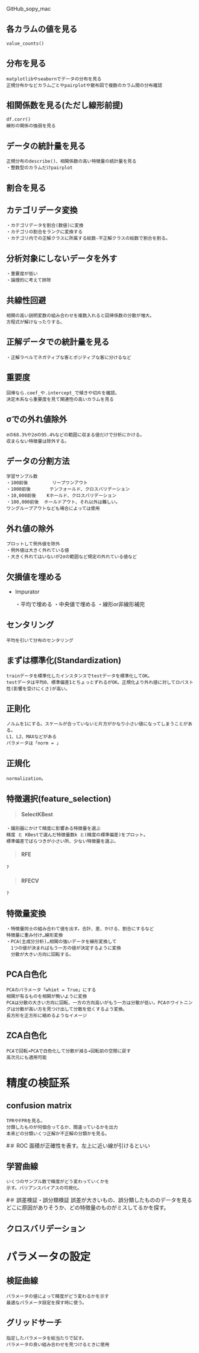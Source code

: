 GitHub_sopy_mac

## 各カラムの値を見る
    value_counts()

## 分布を見る
    matplotlibやseabornでデータの分布を見る
    正規分布かなどカラムごとやpairplotや散布図で複数のカラム間の分布確認

## 相関係数を見る(ただし線形前提)
    df.corr()
    線形の関係の強弱を見る

## データの統計量を見る
    正規分布のdescribe()、相関係数の高い特徴量の統計量を見る
    ・整数型のカラムだけpairplot

## 割合を見る

## カテゴリデータ変換
    ・カテゴリデータを割合(数値)に変換
    ・カテゴリの割合をランクに変換する
    ・カテゴリ内での正解クラスに所属する総数-不正解クラスの総数で割合を割る。

## 分析対象にしないデータを外す
    ・重要度が低い
    ・論理的に考えて排除

## 共線性回避
    相関の高い説明変数の組み合わせを複数入れると回帰係数の分散が増大。
    方程式が解けなったりする。

## 正解データでの統計量を見る
    ・正解ラベルでネガティブな客とポジティブな客に分けるなど

## 重要度
    回帰なら.coef_や.intercept_で傾きや切片を確認。
    決定木系なら重要度を見て関連性の高いカラムを見る


## σでの外れ値除外
    σの68.3%や2σの95.4%などの範囲に収まる値だけで分析にかける。  
    収まらない特徴量は除外する。

## データの分割方法
    学習サンプル数
    ・100前後         リーブワンアウト  
    ・1000前後       テンフォールド、クロスバリデーション  
    ・10,000前後    Kホールド、クロスバリデーション
    ・100,000前後  ホールドアウト、それ以外は難しい。
    ワングループアウトなども場合によっては使用

## 外れ値の除外
    プロットして例外値を除外
    ・例外値は大きく外れている値
    ・大きく外れてはいないが2σの範囲など規定の外れている値など

## 欠損値を埋める
* Impurator  

    ・平均で埋める
    ・中央値で埋める
    ・線形or非線形補完

## センタリング
    平均を引いて分布のセンタリング

## まずは標準化(Standardization)
    trainデータを標準化したインスタンスでtestデータを標準化してOK。
    testデータは平均0、標準偏差1とちょっとずれるがOK。正規化より外れ値に対してロバスト性(影響を受けにくさ)が高い。
## 正則化
    ノルムを1にする。スケールが合っていないと片方がかなり小さい値になってしまうことがある。
    L1、L2、MAXなどがある
    パラメータは「norm = 」
## 正規化
    normalization。

## 特徴選択(feature_selection)
> #### SelectKBest
    ・識別器にかけて精度に影響ある特徴量を選ぶ
    精度 と KBestで選んだ特徴量数k と(精度の標準偏差)をプロット。
    標準偏差でばらつきが小さい所、少ない特徴量を選ぶ。
> #### RFE
    ?
> #### RFECV
    ?


## 特徴量変換
    ・特徴量同士の組み合わて値を出す。合計、差、かける、割合にするなど
    特徴量に重み付け…線形変換
    ・PCA(主成分分析)…相関の強いデータを線形変換して
    　1つの値が決まればもう一方の値が決定するように変換
    　分散が大きい方向に回転する。

## PCA白色化
    PCAのパラメータ「whiet = True」にする
    相関が有るものを相関が無いように変換
    PCAは分散の大きい方向に回転、一方の方向高いがもう一方は分散が低い。PCAホワイトニングは分散が高い方を見つけ出して分散を低くするよう変換。
    長方形を正方形に縮めるようなイメージ

## ZCA白色化
    PCAで回転➔PCAで白色化して分散が減る➔回転前の空間に戻す
    高次元にも適用可能

# 精度の検証系
## confusion matrix
    TPRやFPRを見る。
    分類したものが何個合ってるか、間違っているかを出力
    本来どの分類いくつ正解か不正解の分類かを見る。

#＃ ROC
    面積が正確性を表す。左上に近い線が引けるといい

## 学習曲線
    いくつのサンプル数で精度がどう変わっていくかを
    示す。バリアンスバイアスの可視化。

#＃ 誤差検証・誤分類検証
    誤差が大きいもの、誤分類したもののデータを見る
    どこに原因がありそうか、どの特徴量のものがミスしてるかを探す。

## クロスバリデーション

# パラメータの設定
## 検証曲線
    パラメータの値によって精度がどう変わるかを示す
    最適なパラメータ設定を探す時に使う。
## グリッドサーチ
    指定したパラメータを総当たりで試す。
    パラメータの良い組み合わせを見つけるときに使用
